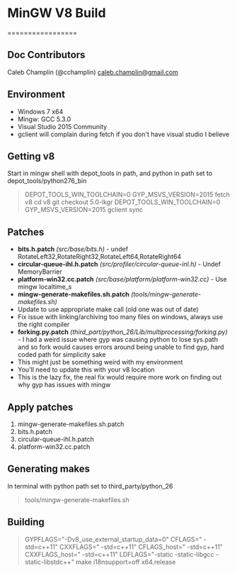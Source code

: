 # MinGW V8 Build
=================

Doc Contributors
-----------------
Caleb Champlin (@cchamplin) <caleb.champlin@gmail.com>


## Environment
* Windows 7 x64
* Mingw: GCC 5.3.0
* Visual Studio 2015 Community
 * gclient will complain during fetch if you don't have visual studio I believe


## Getting v8
Start in mingw shell with depot_tools in path, and python in path set to depot_tools/python276_bin
> DEPOT_TOOLS_WIN_TOOLCHAIN=0 GYP_MSVS_VERSION=2015 fetch v8
> cd v8
> git checkout 5.0-lkgr
> DEPOT_TOOLS_WIN_TOOLCHAIN=0 GYP_MSVS_VERSION=2015 gclient sync


## Patches
* **bits.h.patch** _(src/base/bits.h)_ - undef RotateLeft32,RotateRight32,RotateLeft64,RotateRight64
* **circular-queue-ihl.h.patch** _(src/profiler/circular-queue-inl.h)_ - Undef MemoryBarrier
* **platform-win32.cc.patch** _(src/base/platform/platform-win32.cc)_ - Use mingw localtime_s
* **mingw-generate-makefiles.sh.patch** _(tools/mingw-generate-makefiles.sh)_
 * Update to use appropriate make call (old one was out of date)
 * Fix issue with linking/archiving too many files on windows, always use the right compiler
* **forking.py.patch** _(third_part/python_26/Lib/multiprocessing/forking.py)_ - I had a weird issue where gyp was causing python to lose sys.path and so fork would causes errors around being unable to find gyp, hard coded path for simplicity sake
 * This might just be something weird with my environment
 * You'll need to update this with your v8 location
 * This is the lazy fix, the real fix would require more work on finding out why gyp has issues with mingw


## Apply patches
1. mingw-generate-makefiles.sh.patch
2. bits.h.patch
5. circular-queue-ihl.h.patch
8. platform-win32.cc.patch

## Generating makes
In terminal with python path set to third_party/python_26
> tools/mingw-generate-makefiles.sh

## Building
>GYPFLAGS="-Dv8_use_external_startup_data=0" CFLAGS=" -std=c++11" CXXFLAGS=" -std=c++11"  CFLAGS_host=" -std=c++11" CXXFLAGS_host=" -std=c++11" LDFLAGS="-static -static-libgcc -static-libstdc++" make i18nsupport=off x64.release

